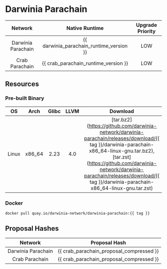 Darwinia Parachain
===

|      Network       |              Native Runtime              | Upgrade Priority |
| :----------------: | :--------------------------------------: | :--------------: |
| Darwinia Parachain | {{ darwinia_parachain_runtime_version }} |       LOW        |
|   Crab Parachain   |   {{ crab_parachain_runtime_version }}   |       LOW        |

## Resources

### Pre-built Binary
|  OS   |  Arch  | Glibc | LLVM  |                                                                                                                                       Download                                                                                                                                       |
| :---: | :----: | :---: | :---: | :----------------------------------------------------------------------------------------------------------------------------------------------------------------------------------------------------------------------------------------------------------------------------------: |
| Linux | x86_64 | 2.23  |  4.0  | [tar.bz2](https://github.com/darwinia-network/darwinia-parachain/releases/download/{{ tag }}/darwinia-parachain-x86_64-linux-gnu.tar.bz2), [tar.zst](https://github.com/darwinia-network/darwinia-parachain/releases/download/{{ tag }}/darwinia-parachain-x86_64-linux-gnu.tar.zst) |

### Docker
```docker
docker pull quay.io/darwinia-network/darwinia-parachain:{{ tag }}
```

## Proposal Hashes
|      Network       |              Proposal Hash               |
| :----------------: | :--------------------------------------: |
| Darwinia Parachain | {{ crab_parachain_proposal_compressed }} |
|   Crab Parachain   | {{ crab_parachain_proposal_compressed }} |

